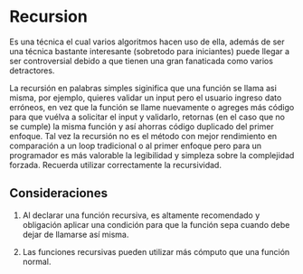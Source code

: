 # Recursion

Es una técnica el cual varios algoritmos hacen uso de ella, además de ser una técnica bastante interesante (sobretodo para iniciantes) puede llegar a ser controversial debido a que tienen una gran fanaticada como varios detractores.

La recursión en palabras simples siginifica que una función se llama asi misma, por ejemplo, quieres validar un input pero el usuario ingreso dato erróneos, en vez que la función se llame nuevamente o agreges más código para que vuélva a solicitar el input y validarlo, retornas (en el caso que no se cumple) la misma función y así ahorras código duplicado del primer enfoque. Tal vez la recursión no es el método con mejor rendimiento en comparación a un loop tradicional o al primer enfoque pero para un programador es más valorable la legibilidad y simpleza sobre la complejidad forzada. Recuerda utilizar correctamente la recursividad.


## Consideraciones

1. Al declarar una función recursiva, es altamente recomendado y obligación aplicar una condición para que la función sepa cuando debe dejar de llamarse así misma.

2. Las funciones recursivas pueden utilizar más cómputo que una función normal.
